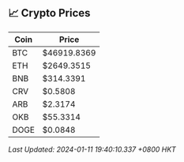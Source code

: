 ## 📈 Crypto Prices

| Coin | Price |
| ---- | ----- |
| BTC | $46919.8369 |
| ETH | $2649.3515 |
| BNB | $314.3391 |
| CRV | $0.5808 |
| ARB | $2.3174 |
| OKB | $55.3314 |
| DOGE | $0.0848 |

_Last Updated: 2024-01-11 19:40:10.337 +0800 HKT_